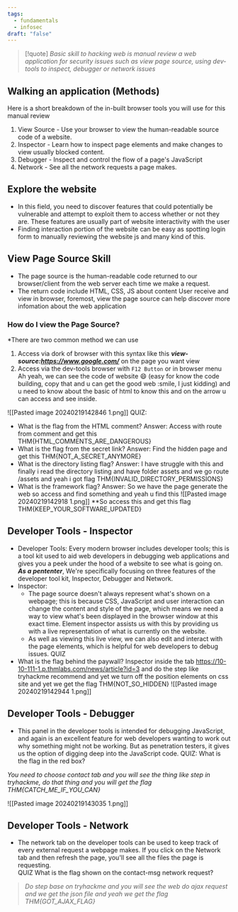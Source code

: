 ```yaml
---
tags:
  - fundamentals
  - infosec
draft: "false"
---
```


>[!quote]
>*Basic skill to hacking web is manual review a web application for security issues such as view page source, using dev-tools to inspect, debugger or network issues*
## Walking an application (Methods)
Here is a short breakdown of the in-built browser tools you will use for this manual review

1. View Source - Use your browser to view the human-readable source code of a website.
2. Inspector - Learn how to inspect page elements and make changes to view usually blocked content.
3. Debugger - Inspect and control the flow of a page's JavaScript
4. Network - See all the network requests a page makes.
## Explore the website 
- In this field, you need to discover features that could potentially be vulnerable and attempt to exploit them to access whether or not they are. These features are usually part of website interactivity with the user
- Finding interaction portion of the website can be easy as spotting login form to manually reviewing the website js and many kind of this.
## View Page Source Skill
- The page source is the human-readable code returned to our browser/client from the web server each time we make a request.
- The return code include HTML, CSS, JS about content User receive and view in browser, foremost, view the page source can help discover more infomation about the web application

### How do I view the Page Source?
*There are two common method we can use
1. Access via dork of browser with this syntax like this ***view-source:https://www.google.com/*** on the page you want view 
2. Access via the dev-tools browser with `F12 Button` or in browser menu
Ah yeah,  we can see the code of website 😄  (easy for know the code building, copy that and u can get the good web :smile, I just kidding) and u need to know about the basic of html to know this and on the arrow u can access and see inside.

![[Pasted image 20240219142846 1.png]]
QUIZ:
- What is the flag from the HTML comment? Answer: Access with route from comment and get this THM{HTML_COMMENTS_ARE_DANGEROUS}
- What is the flag from the secret link? Answer: Find the hidden page and get this THM{NOT_A_SECRET_ANYMORE}
- What is the directory listing flag? Answer: I have struggle with this and finally i read the directory listing and have folder assets and we go route /assets and yeah i got flag THM{INVALID_DIRECTORY_PERMISSIONS}
- What is the framework flag? Answer: So we have the page generate the web so access and find something and yeah u find this 
![[Pasted image 20240219142918 1.png]]
**So access this and get this flag THM{KEEP_YOUR_SOFTWARE_UPDATED}
## Developer Tools - Inspector
- Developer Tools: Every modern browser includes developer tools; this is a tool kit used to aid web developers in debugging web applications and gives you a peek under the hood of a website to see what is going on. ***As a pententer***, We're specifically focusing on three features of the developer tool kit, Inspector, Debugger and Network.
- Inspector: 
    - The page source doesn't always represent what's shown on a webpage; this is because CSS, JavaScript and user interaction can change the content and style of the page, which means we need a way to view what's been displayed in the browser window at this exact time. Element inspector assists us with this by providing us with a live representation of what is currently on the website.
    - As well as viewing this live view, we can also edit and interact with the page elements, which is helpful for web developers to debug issues.
QUIZ
- What is the flag behind the paywall? Inspector inside the tab https://10-10-111-1.p.thmlabs.com/news/article?id=3 and do the step like tryhackme recommend and yet we turn off the position elements on css site and yet we get the flag THM{NOT_SO_HIDDEN}
![[Pasted image 20240219142944 1.png]]
## Developer Tools - Debugger
- This panel in the developer tools is intended for debugging JavaScript, and again is an excellent feature for web developers wanting to work out why something might not be working. But as penetration testers, it gives us the option of digging deep into the JavaScript code.
QUIZ:
What is the flag in the red box?

*You need to choose contact tab and you will see the thing like step in tryhackme, do that thing and you will get the flag THM{CATCH_ME_IF_YOU_CAN}*

![[Pasted image 20240219143035 1.png]]
## Developer Tools - Network
- The network tab on the developer tools can be used to keep track of every external request a webpage makes. If you click on the Network tab and then refresh the page, you'll see all the files the page is requesting.<br>
QUIZ
What is the flag shown on the contact-msg network request?

>*Do step base on tryhackme and you will see the web do ajax request and we get the json file and yeah we get the flag THM{GOT_AJAX_FLAG}*


